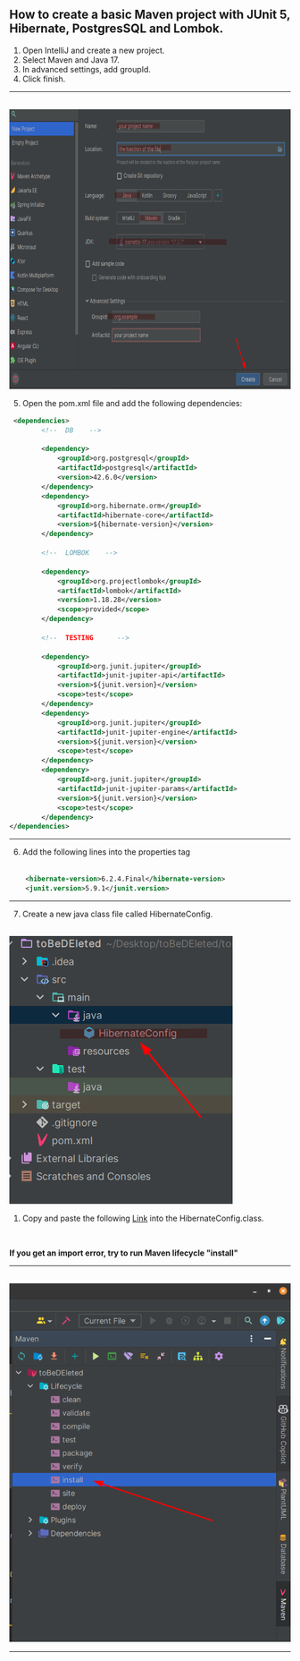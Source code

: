 ## How to create a basic Maven project with JUnit 5, Hibernate, PostgresSQL and Lombok.

1. Open IntelliJ and create a new project.
2. Select Maven and Java 17.
3. In advanced settings, add groupId.
4. Click finish.

---

</br>
<img src="./images/intellij_setup_1.png" width="600" height="500">

</br>

5. Open the pom.xml file and add the following dependencies:

```XML
 <dependencies>
        <!--  DB    -->

        <dependency>
            <groupId>org.postgresql</groupId>
            <artifactId>postgresql</artifactId>
            <version>42.6.0</version>
        </dependency>
        <dependency>
            <groupId>org.hibernate.orm</groupId>
            <artifactId>hibernate-core</artifactId>
            <version>${hibernate-version}</version>
        </dependency>

        <!--  LOMBOK    -->

        <dependency>
            <groupId>org.projectlombok</groupId>
            <artifactId>lombok</artifactId>
            <version>1.18.28</version>
            <scope>provided</scope>
        </dependency>

        <!--  TESTING      -->

        <dependency>
            <groupId>org.junit.jupiter</groupId>
            <artifactId>junit-jupiter-api</artifactId>
            <version>${junit.version}</version>
            <scope>test</scope>
        </dependency>
        <dependency>
            <groupId>org.junit.jupiter</groupId>
            <artifactId>junit-jupiter-engine</artifactId>
            <version>${junit.version}</version>
            <scope>test</scope>
        </dependency>
        <dependency>
            <groupId>org.junit.jupiter</groupId>
            <artifactId>junit-jupiter-params</artifactId>
            <version>${junit.version}</version>
            <scope>test</scope>
        </dependency>
</dependencies>

```

---

6. Add the following lines into the properties tag

```xml

    <hibernate-version>6.2.4.Final</hibernate-version>
    <junit.version>5.9.1</junit.version>

```

---

7. Create a new java class file called HibernateConfig.

</br>
<img src="./images/hibernateconfig_2.png">
</br>

1. Copy and paste the following [Link](https://gist.github.com/tysker/cdf831680b964aa8dedd5545079e43b2) into the HibernateConfig.class.

</br>

**If you get an import error, try to run Maven lifecycle "install"**

---

</br>
<img src="./images/maven_lifecycle_3.png">

</br>

---

